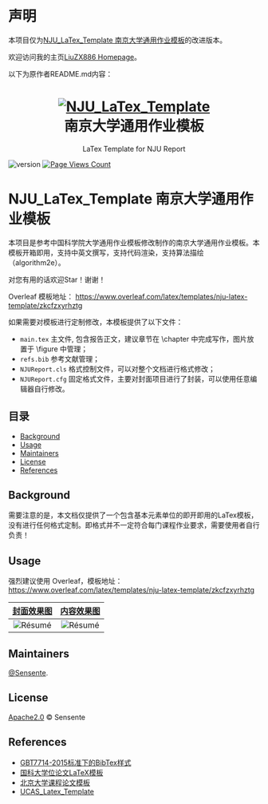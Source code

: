 # 声明

本项目仅为[NJU_LaTex_Template 南京大学通用作业模板](https://github.com/Sensente/NJU_LaTex_Template/)的改进版本。

欢迎访问我的主页[LiuZX886 Homepage](https://liuzx886.github.io/)。

以下为原作者README.md内容：

<h1 align="center">
  <a href="https://github.com/Sensente/NJU_LaTex_Template/">
    <img alt="NJU_LaTex_Template" src="https://github.com/Sensente/NJU_LaTex_Template/blob/main/figure/nju_logo.jpg"  />
  </a>

  <br />
  南京大学通用作业模板

</h1>

<p align="center">
  LaTex Template for NJU Report
</p>

![version](https://img.shields.io/badge/NJU_LaTex_Template-v0.1-blue)
[![Page Views Count](https://badges.toozhao.com/badges/01H6705M9G5Z65AYCWWHB37ASD/blue.svg)](https://badges.toozhao.com/stats/01H6705M9G5Z65AYCWWHB37ASD "Get your own page views count badge on badges.toozhao.com")

# NJU_LaTex_Template 南京大学通用作业模板

本项目是参考中国科学院大学通用作业模板修改制作的南京大学通用作业模板。本模板开箱即用，支持中英文撰写，支持代码渲染，支持算法描绘（algorithm2e）。

对您有用的话欢迎Star！谢谢！

Overleaf 模板地址： https://www.overleaf.com/latex/templates/nju-latex-template/zkcfzxyrhztg

如果需要对模板进行定制修改，本模板提供了以下文件：

- `main.tex` 主文件, 包含报告正文，建议章节在 \chapter 中完成写作，图片放置于 \figure 中管理；
- `refs.bib` 参考文献管理；
- `NJUReport.cls` 格式控制文件，可以对整个文档进行格式修改；
- `NJUReport.cfg` 固定格式文件，主要对封面项目进行了封装，可以使用任意编辑器自行修改。

## 目录

- [Background](#background)
- [Usage](#Usage)
- [Maintainers](#maintainers)
- [License](#license)
- [References](#References)

## Background

需要注意的是，本文档仅提供了一个包含基本元素单位的即开即用的LaTex模板，没有进行任何格式定制。即格式并不一定符合每门课程作业要求，需要使用者自行负责！

## Usage

强烈建议使用 Overleaf，模板地址：https://www.overleaf.com/latex/templates/nju-latex-template/zkcfzxyrhztg


|  [封面效果图](https://github.com/Sensente/NJU_LaTex_Template/blob/main/figure/cover.png) |  [内容效果图](https://github.com/Sensente/NJU_LaTex_Template/blob/main/figure/content.png)| 
|:---:|:---:|
| ![Résumé](https://github.com/Sensente/NJU_LaTex_Template/blob/main/figure/cover.png?raw=true) | ![Résumé](https://github.com/Sensente/NJU_LaTex_Template/blob/main/figure/content.png?raw=true)| 

## Maintainers

[@Sensente](https://github.com/Sensente).

## License

[Apache2.0](LICENSE) © Sensente

## References

+ [GBT7714-2015标准下的BibTex样式](https://github.com/zepinglee/gbt7714-bibtex-style)
+ [国科大学位论文LaTeX模板](https://github.com/mohuangrui/ucasthesis)
+ [北京大学课程论文模板](https://www.overleaf.com/latex/templates/bei-jing-da-xue-ke-cheng-lun-wen-mo-ban/yntmqcktrzfh)
+ [UCAS_Latex_Template](https://github.com/jweihe/UCAS_Latex_Template/blob/main/README.md)
